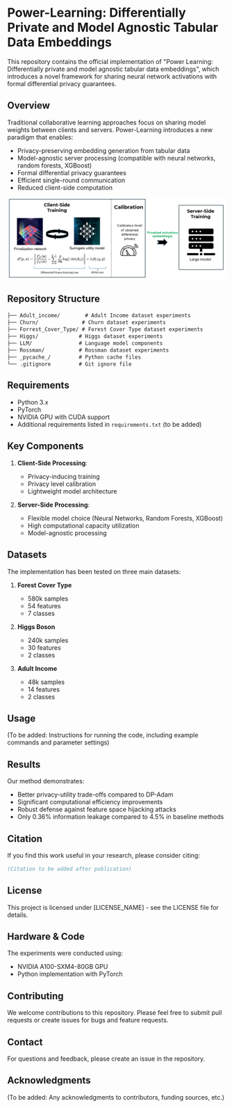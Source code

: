 
# Power-Learning: Differentially Private and Model Agnostic Tabular Data Embeddings

This repository contains the official implementation of "Power Learning: Differentially private and model agnostic tabular data embeddings", which introduces a novel framework for sharing neural network activations with formal differential privacy guarantees.

## Overview

Traditional collaborative learning approaches focus on sharing model weights between clients and servers. Power-Learning introduces a new paradigm that enables:

- Privacy-preserving embedding generation from tabular data
- Model-agnostic server processing (compatible with neural networks, random forests, XGBoost)
- Formal differential privacy guarantees
- Efficient single-round communication
- Reduced client-side computation

<p align="center">
  <img src="./assets/power-learn-figure.jpg" alt="Power-Learning Overview"/>
</p>


## Repository Structure

```
├── Adult_income/        # Adult Income dataset experiments
├── Churn/              # Churn dataset experiments  
├── Forrest_Cover_Type/ # Forest Cover Type dataset experiments
├── Higgs/             # Higgs dataset experiments
├── LLM/               # Language model components
├── Rossman/           # Rossman dataset experiments
├── _pycache_/         # Python cache files
└── .gitignore         # Git ignore file
```

## Requirements

- Python 3.x
- PyTorch
- NVIDIA GPU with CUDA support
- Additional requirements listed in `requirements.txt` (to be added)

## Key Components

1. **Client-Side Processing**:
   - Privacy-inducing training
   - Privacy level calibration
   - Lightweight model architecture

2. **Server-Side Processing**:
   - Flexible model choice (Neural Networks, Random Forests, XGBoost)
   - High computational capacity utilization
   - Model-agnostic processing

## Datasets

The implementation has been tested on three main datasets:

1. **Forest Cover Type**
   - 580k samples
   - 54 features
   - 7 classes

2. **Higgs Boson**
   - 240k samples
   - 30 features
   - 2 classes

3. **Adult Income**
   - 48k samples
   - 14 features
   - 2 classes

## Usage

(To be added: Instructions for running the code, including example commands and parameter settings)

## Results

Our method demonstrates:
- Better privacy-utility trade-offs compared to DP-Adam
- Significant computational efficiency improvements
- Robust defense against feature space hijacking attacks
- Only 0.36% information leakage compared to 4.5% in baseline methods

## Citation

If you find this work useful in your research, please consider citing:

```bibtex
(Citation to be added after publication)
```

## License

This project is licensed under [LICENSE_NAME] - see the LICENSE file for details.

## Hardware & Code

The experiments were conducted using:
- NVIDIA A100-SXM4-80GB GPU
- Python implementation with PyTorch

## Contributing

We welcome contributions to this repository. Please feel free to submit pull requests or create issues for bugs and feature requests.

## Contact

For questions and feedback, please create an issue in the repository.

## Acknowledgments

(To be added: Any acknowledgments to contributors, funding sources, etc.)
